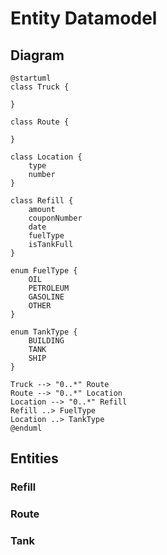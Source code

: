 # Entity Datamodel

## Diagram

```plantuml
@startuml
class Truck {

}

class Route {

}

class Location {
    type
    number
}

class Refill {
    amount
    couponNumber
    date
    fuelType
    isTankFull
}

enum FuelType {
    OIL
    PETROLEUM
    GASOLINE
    OTHER
}

enum TankType {
    BUILDING
    TANK
    SHIP
}

Truck --> "0..*" Route
Route --> "0..*" Location 
Location --> "0..*" Refill
Refill ..> FuelType
Location ..> TankType
@enduml

```

## Entities

### Refill

### Route 
### Tank


